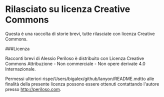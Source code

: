 # Rilasciato su licenza Creative Commons

Questa è una raccolta di storie brevi, tutte rilasciate con licenza Creative Commons.

###Licenza

Racconti brevi di Alessio Periloso è distribuito con Licenza Creative Commons Attribuzione - Non commerciale - Non opere derivate 4.0 Internazionale.

Permessi ulteriori rispe/Users/bigalex/github/lanyon/README.mdtto alle finalità della presente licenza possono essere ottenuti contattando l'autore presso http://periloso.com.